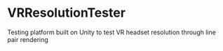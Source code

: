 # VRResolutionTester
Testing platform built on Unity to test VR headset resolution through line pair rendering
